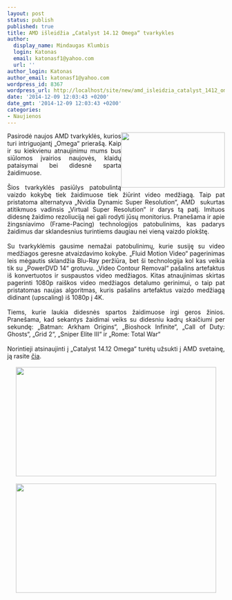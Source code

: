 ```yaml
---
layout: post
status: publish
published: true
title: AMD išleidžia „Catalyst 14.12 Omega“ tvarkykles
author:
  display_name: Mindaugas Klumbis
  login: Katonas
  email: katonasf1@yahoo.com
  url: ''
author_login: Katonas
author_email: katonasf1@yahoo.com
wordpress_id: 8367
wordpress_url: http://localhost/site/new/amd_isleidzia_catalyst_1412_omega_tvarkykles/
date: '2014-12-09 12:03:43 +0200'
date_gmt: '2014-12-09 12:03:43 +0200'
categories:
- Naujienos
---
```

<div id="cke_pastebin" style="text-align: justify;">
	<img alt="" src="http://technews.lt/userfiles/AMD-Catalyst-Omega-850x454.jpg" style="width: 240px; height: 128px; float: right;" />Pasirodė naujos AMD tvarkyklės, kurios turi intriguojantį &bdquo;Omega&ldquo; priera&scaron;ą. Kaip ir su kiekvienu atnaujinimu mums bus siūlomos įvairios naujovės, klaidų pataisymai bei didesnė sparta žaidimuose.</div>
<div style="text-align: justify;">
	&nbsp;</div>
<div id="cke_pastebin" style="text-align: justify;">
	&Scaron;ios tvarkyklės pasiūlys patobulintą vaizdo kokybę tiek žaidimuose tiek žiūrint video medžiagą. Taip pat pristatoma alternatyva &bdquo;Nvidia Dynamic Super Resolution&ldquo;, AMD &nbsp;sukurtas atitikmuos vadinsis &bdquo;Virtual Super Resolution&ldquo; ir darys tą patį. Imituos didesnę žaidimo rezoliuciją nei gali rodyti jūsų monitorius. Prane&scaron;ama ir apie žingsniavimo (Frame-Pacing) technologijos patobulinims, kas padarys žaidimus dar sklandesnius turintiems daugiau nei vieną vaizdo plok&scaron;tę.&nbsp;</div>
<div style="text-align: justify;">
	&nbsp;</div>
<div id="cke_pastebin" style="text-align: justify;">
	Su tvarkyklėmis gausime nemažai patobulinimų, kurie susiję su video medžiagos geresne atvaizdavimo kokybe. &bdquo;Fluid Motion Video&ldquo; pagerinimas leis mėgautis sklandžia Blu-Ray peržiūra, bet &scaron;i technologija kol kas veikia tik su &bdquo;PowerDVD 14&ldquo; grotuvu. &bdquo;Video Contour Removal&ldquo; pa&scaron;alins artefaktus i&scaron; konvertuotos ir suspaustos video medžiagos. Kitas atnaujinimas skirtas pagerinti 1080p rai&scaron;kos video medžiagos detalumo gerinimui, o taip pat pristatomas naujas algoritmas, kuris pa&scaron;alins artefaktus vaizdo medžiagą didinant (upscaling) i&scaron; 1080p į 4K.</div>
<div style="text-align: justify;">
	&nbsp;</div>
<div id="cke_pastebin" style="text-align: justify;">
	Tiems, kurie laukia didesnės spartos žaidimuose irgi geros žinios. Prane&scaron;ama, kad sekantys žaidimai veiks su didesniu kadrų skaičiumi per sekundę: &bdquo;Batman: Arkham Origins&ldquo;, &bdquo;Bioshock Infinite&ldquo;, &bdquo;Call of Duty: Ghosts&ldquo;, &bdquo;Grid 2&ldquo;, &bdquo;Sniper Elite III&ldquo; ir &bdquo;Rome: Total War&ldquo;&nbsp;</div>
<div style="text-align: justify;">
	&nbsp;</div>
<div id="cke_pastebin" style="text-align: justify;">
	Norintieji atsinaujinti į &bdquo;Catalyst 14.12 Omega&ldquo; turėtų užsukti į AMD svetainę, ją rasite <u><a href="http://support.amd.com/en-us/download">čia</a></u>.</div>
<div style="text-align: justify;">
	&nbsp;</div>
<div style="text-align: center;">
	<a href="http://technews.lt/userfiles/AMD-Catalyst-Omega-Driver_4K-VSR.jpg"><img alt="" src="http://technews.lt/userfiles/AMD-Catalyst-Omega-Driver_4K-VSR.jpg" style="width: 464px; height: 253px;" /></a></div>
<div style="text-align: center;">
	&nbsp;</div>
<div style="text-align: center;">
	<a href="http://technews.lt/userfiles/AMD-Catalyst-Omega-Driver_Virtual-Super-Resolution.jpg"><img alt="" src="http://technews.lt/userfiles/AMD-Catalyst-Omega-Driver_Virtual-Super-Resolution.jpg" style="width: 464px; height: 253px;" /></a></div>
